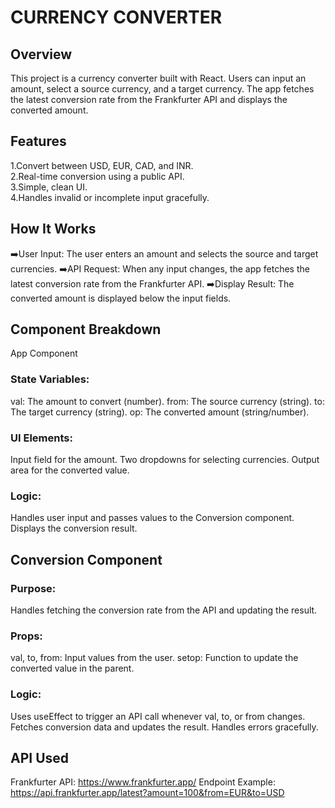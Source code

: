 # CURRENCY CONVERTER 

## Overview
This project is a currency converter built with React. Users can input an amount, select a source currency, and a target currency. 
The app fetches the latest conversion rate from the Frankfurter API and displays the converted amount.

## Features
 1.Convert between USD, EUR, CAD, and INR.  
 2.Real-time conversion using a public API.  
 3.Simple, clean UI.  
 4.Handles invalid or incomplete input gracefully.

## How It Works
➡️User Input: The user enters an amount and selects the source and target currencies.
➡️API Request: When any input changes, the app fetches the latest conversion rate from the Frankfurter API.
➡️Display Result: The converted amount is displayed below the input fields.

## Component Breakdown
App Component
### State Variables:
val: The amount to convert (number).
from: The source currency (string).
to: The target currency (string).
op: The converted amount (string/number).
### UI Elements:
Input field for the amount.
Two dropdowns for selecting currencies.
Output area for the converted value.
### Logic:
Handles user input and passes values to the Conversion component.
Displays the conversion result.

## Conversion Component
### Purpose:
Handles fetching the conversion rate from the API and updating the result.
### Props:
val, to, from: Input values from the user.
setop: Function to update the converted value in the parent.
### Logic:
Uses useEffect to trigger an API call whenever val, to, or from changes.
Fetches conversion data and updates the result.
Handles errors gracefully.

## API Used
Frankfurter API: https://www.frankfurter.app/
Endpoint Example: https://api.frankfurter.app/latest?amount=100&from=EUR&to=USD

